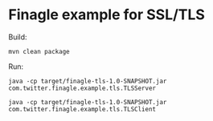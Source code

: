 # Finagle example for SSL/TLS

Build:

`mvn clean package`

Run:

```
java -cp target/finagle-tls-1.0-SNAPSHOT.jar com.twitter.finagle.example.tls.TLSServer

java -cp target/finagle-tls-1.0-SNAPSHOT.jar com.twitter.finagle.example.tls.TLSClient
```


